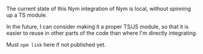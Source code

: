 The current state of this Nym integration of Nym is local, 
without spinning up a TS module.

In the future, I can consider making it a proper TS/JS module,
so that it is easier to reuse in other parts of the code than where I'm directly integrating.

Must `npm link` here if not published yet.
